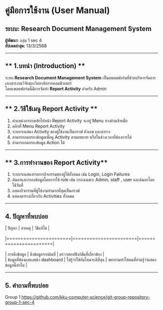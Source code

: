 # **คู่มือการใช้งาน (User Manual)**  

## **ระบบ: Research Document Management System**  

**ผู้พัฒนา:** กลุ่ม 1 sec 4  
**อัปเดตล่าสุด:** 13/3/2568  

---

## ** 1.บทนำ (Introduction) **  
ระบบ **Research Document Management System** เป็นแพลตฟอร์มที่ช่วยบริหารจัดการเอกสารงานวิจัยของวิทยาลัยการคอมพิวเตอร์  
โดยแพลตฟอร์มนี้มีการจัดทำ **Report Activity** สำหรับ Admin  


---

## ** 2.วิธีใช้เมนู Report Activity **  

1. ตำแหน่งการกดเข้าไปหน้า Report Activity จะอยู่ Menu ทางด้านซ้ายมือ
2. คลิกที่ Menu Report Activity
3. ระบบจะแสดง Activity ของผู้ใช้งานเป็นกราฟ ตัวเลข และตาราง
4. สามารถกดกรองข้อมูลเพื่อดู Activity ตามบทบาท หรือในช่วงเวลาที่ต้องการได้
5. สามารถกดกรองข้อมูล Action ได้
---

## ** 3.การทำงานของ Report Activity**

1. ระบบจะแสดงรายการกิจกรรมของผู้ใช้ทั้งหมด เช่น Login, Login Failures
2. ค้นหาและกรองข้อมูลโดยการใช้ role เช่น กรองเฉพาะ Admin, staff , user และค้นหาโดยใช้วันที่
3. แสดงกิจกรรมที่ผู้ใช้งานทำมากที่สุดเป็นกราฟ
4. แสดงตารางเกี่ยวกับ Activities ทั้งหมด
---

## **4. ปัญหาที่พบบ่อย**

|&nbsp;ปัญหา&nbsp;|&nbsp;สาเหตุ&nbsp;|&nbsp;วิธีแก้ไข&nbsp;| <br> <br>
|=======================|=======================|=======================| <br> <br>
|&nbsp;การดึงข้อมูล&nbsp;|&nbsp;ดึงข้อมูลจากผิดที่&nbsp;|&nbsp;ตรวจสอบฟังก์ชันที่เกี่ยวข้อง&nbsp;| <br>
|&nbsp;ข้อมูลที่ต้องแสดงหน้า dashboard&nbsp;|&nbsp;ไม่รู้ว่าใช้อันไหนจะดีที่สุด&nbsp;|&nbsp;พยายามทำให้คนที่อ่านรู้ว่าแสดงข้อมูลนี้ทำไม&nbsp;| <br>

---

## **5. คำถามที่พบบ่อย**



Group 1 https://github.com/kku-computer-science/git-group-repository-group-1-sec-4
